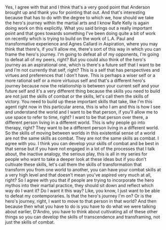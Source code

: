  Yes, I agree with that and I think that's a very good point that Anderson brought up and thank you for pointing that out. And that's interesting because that has to do with the degree to which we, how should we take the hero's journey within the martial arts and I know Rafe Kelly is again doing work on this explicitly. What you said brings out a really important point and that goes towards something I've been doing quite a bit of work on recently which is trying to build on the work of L.A. Paul and transformative experience and Agnes Callard in Aspiration, where you may think that there's, if you'll allow me, there's sort of this way in which you can frame the hero's journey. I'm going to defeat all of my opponents, I'm going to defeat all of my peers, right? But you could also think of the hero's journey as an aspirational one, which is there's a future self that I want to be and I'm not currently that self, right? This is a self that has perspectives and virtues and preferences that I don't have. This is perhaps a wiser self or a more rational self or a more virtuous self and that's a different hero's journey because now the relationship is between your current self and your future self and it's a very different thing because the skills you need to build are not just the skills of combat or the skills, let's call them the skills of victory. You need to build up these important skills that take, like I'm this agent right now in this particular arena, this is who I am and this is how I see and understand the world and I want to be that person, if you'll allow me to use space to refer to time, right? I want to be that person over there, a different person living in a different world. This is why people go into therapy, right? They want to be a different person living in a different world. So the skills of moving between worlds in this existential sense of a world are not the same skills as combat. They are not the same skills as combat. I agree with you. I think you can develop your skills of combat and be best in that sense but if you have not engaged in a lot of the processes that I talk about, the inactive analogy, the serious play, this is all in my series for people who want to take a deeper look at these ideas but if you don't cultivate these skills, let's call them the skills of transformation that transform you from one world to another, you can have your combat skills at a very high level and that doesn't mean you've aspired very much at all, right? So I agree with you that if people are trying to incorporate the hero mythos into their martial practice, they should sit down and reflect which way do I want it? Do I want it this way? Like, you know, I just want to be able to defeat my contemporaries. Is that the hero's journey I'm on? Or is the hero's journey, right, I want to move to that person in that world? And then because then what you have to do is you have to do what we were talking about earlier, D'Andro, you have to think about cultivating all of these other things so you can develop the skills of transcendence and transframing, not just the skills of combat.